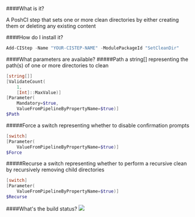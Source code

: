 ####What is it?

A PoshCI step that sets one or more clean directories by either creating them or deleting any existing content

####How do I install it?

```PowerShell
Add-CIStep -Name "YOUR-CISTEP-NAME" -ModulePackageId "SetCleanDir"
```

####What parameters are available?
#####Path
a string[] representing the path(s) of one or more directories to clean
```PowerShell
[string[]]
[ValidateCount(
    1,
    [Int]::MaxValue)]
[Parameter(
	Mandatory=$true,
	ValueFromPipelineByPropertyName=$true)]
$Path
```

#####Force
a switch representing whether to disable confirmation prompts
```PowerShell
[switch]
[Parameter(
	ValueFromPipelineByPropertyName=$true)]
$Force
```

#####Recurse
a switch representing whether to perform a recursive clean by recursively removing child directories
```PowerShell
[switch]
[Parameter(
	ValueFromPipelineByPropertyName=$true)]
$Recurse
```

####What's the build status?
![](https://ci.appveyor.com/api/projects/status/sye7k4oc83plnib3?svg=true)

